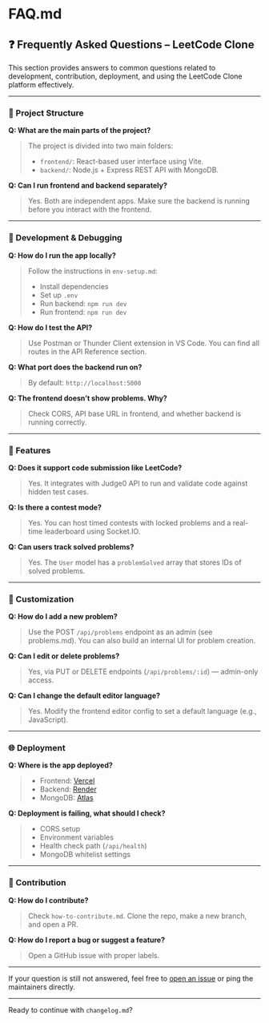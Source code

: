# FAQ.md

## ❓ Frequently Asked Questions – LeetCode Clone

This section provides answers to common questions related to development, contribution, deployment, and using the LeetCode Clone platform effectively.

---

### 📁 Project Structure

**Q: What are the main parts of the project?**

> The project is divided into two main folders:
>
> * `frontend/`: React-based user interface using Vite.
> * `backend/`: Node.js + Express REST API with MongoDB.

**Q: Can I run frontend and backend separately?**

> Yes. Both are independent apps. Make sure the backend is running before you interact with the frontend.

---

### 🧪 Development & Debugging

**Q: How do I run the app locally?**

> Follow the instructions in `env-setup.md`:
>
> * Install dependencies
> * Set up `.env`
> * Run backend: `npm run dev`
> * Run frontend: `npm run dev`

**Q: How do I test the API?**

> Use Postman or Thunder Client extension in VS Code. You can find all routes in the API Reference section.

**Q: What port does the backend run on?**

> By default: `http://localhost:5000`

**Q: The frontend doesn’t show problems. Why?**

> Check CORS, API base URL in frontend, and whether backend is running correctly.

---

### 🧠 Features

**Q: Does it support code submission like LeetCode?**

> Yes. It integrates with Judge0 API to run and validate code against hidden test cases.

**Q: Is there a contest mode?**

> Yes. You can host timed contests with locked problems and a real-time leaderboard using Socket.IO.

**Q: Can users track solved problems?**

> Yes. The `User` model has a `problemSolved` array that stores IDs of solved problems.

---

### 🧩 Customization

**Q: How do I add a new problem?**

> Use the POST `/api/problems` endpoint as an admin (see problems.md). You can also build an internal UI for problem creation.

**Q: Can I edit or delete problems?**

> Yes, via PUT or DELETE endpoints (`/api/problems/:id`) — admin-only access.

**Q: Can I change the default editor language?**

> Yes. Modify the frontend editor config to set a default language (e.g., JavaScript).

---

### 🌐 Deployment

**Q: Where is the app deployed?**

> * Frontend: [Vercel](https://vercel.com)
> * Backend: [Render](https://render.com)
> * MongoDB: [Atlas](https://cloud.mongodb.com)

**Q: Deployment is failing, what should I check?**

> * CORS setup
> * Environment variables
> * Health check path (`/api/health`)
> * MongoDB whitelist settings

---

### 💬 Contribution

**Q: How do I contribute?**

> Check `how-to-contribute.md`. Clone the repo, make a new branch, and open a PR.

**Q: How do I report a bug or suggest a feature?**

> Open a GitHub issue with proper labels.

---

If your question is still not answered, feel free to [open an issue](https://github.com/your-repo/issues) or ping the maintainers directly.

---

Ready to continue with `changelog.md`?
